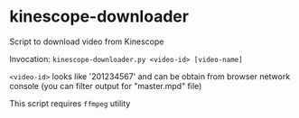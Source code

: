 # kinescope-downloader
Script to download video from Kinescope

Invocation:
```kinescope-downloader.py <video-id> [video-name]```

`<video-id>` looks like '201234567' and can be obtain from browser network console (you can filter output for "master.mpd" file)

This script requires `ffmpeg` utility

